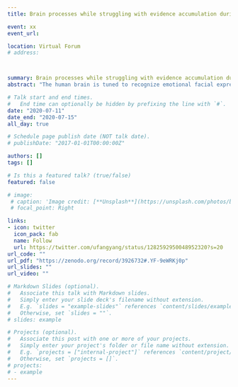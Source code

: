 ```yaml
---
title: Brain processes while struggling with evidence accumulation during facial emotion recognition: An ERP studyn

event: xx
event_url: 

location: Virtual Forum
# address:



summary: Brain processes while struggling with evidence accumulation during facial emotion recognition: An ERP studyn
abstract: "The human brain is tuned to recognize emotional facial expressions in faces having a natural upright orientation. The relative contributions of featural, configural, and holistic processing to decision-making are as yet poorly understood. This study used a diffusion decision model (DDM) of decision-making to investigate the contribution of early face-sensitive processes to emotion recognition from physiognomic features (the eyes, nose, and mouth) by determining how experimental conditions tapping those processes affect early face-sensitive neuroelectric reflections (P100, N170, and P250) of processes determining evidence accumulation at the behavioral level. We first examined the effects of both stimulus orientation (upright vs. inverted) and stimulus type (photographs vs. sketches) on behavior and neuroelectric components (amplitude and latency). Then, we explored the sources of variance common to the experimental effects on event-related potentials (ERPs) and the DDM parameters. Several results suggest that the N170 indicates core visual processing for emotion recognition decision-making: (a) the additive effect of stimulus inversion and impoverishment on N170 latency; and (b) multivariate analysis suggesting that N170 neuroelectric activity must be increased to counteract the detrimental effects of face inversion on drift rate and of stimulus impoverishment on the stimulus encoding component of non-decision times. Overall, our results show that emotion recognition is still possible even with degraded stimulation, but at a neurocognitive cost, reflecting the extent to which our brain struggles to accumulate sensory evidence of a given emotion. Accordingly, we theorize that: (a) the P100 neural generator would provide a holistic frame of reference to the face percept through categorical encoding; (b) the N170 neural generator would maintain the structural cohesiveness of the subtle configural variations in facial expressions across our experimental manipulations through coordinate encoding of the facial features; and (c) building on the previous configural processing, the neurons generating the P250 would be responsible for a normalization process adapting to the facial features to match the stimulus to internal representations of emotional expressions.."

# Talk start and end times.
#   End time can optionally be hidden by prefixing the line with `#`.
date: "2020-07-11"
date_end: "2020-07-15"
all_day: true

# Schedule page publish date (NOT talk date).
# publishDate: "2017-01-01T00:00:00Z"

authors: []
tags: []

# Is this a featured talk? (true/false)
featured: false

# image:
 # caption: 'Image credit: [**Unsplash**](https://unsplash.com/photos/bzdhc5b3Bxs)'
 # focal_point: Right

links:
- icon: twitter
  icon_pack: fab
  name: Follow
  url: https://twitter.com/ufangyang/status/1282592950048952320?s=20
url_code: ""
url_pdf: "https://zenodo.org/record/3926732#.YF-9eWRKj0p"
url_slides: ""
url_video: ""

# Markdown Slides (optional).
#   Associate this talk with Markdown slides.
#   Simply enter your slide deck's filename without extension.
#   E.g. `slides = "example-slides"` references `content/slides/example-slides.md`.
#   Otherwise, set `slides = ""`.
# slides: example

# Projects (optional).
#   Associate this post with one or more of your projects.
#   Simply enter your project's folder or file name without extension.
#   E.g. `projects = ["internal-project"]` references `content/project/deep-learning/index.md`.
#   Otherwise, set `projects = []`.
# projects:
# - example
---
```

